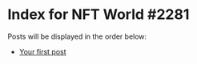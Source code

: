 # Index for NFT World #2281
Posts will be displayed in the order below:

- [Your first post](./001-first.md)

